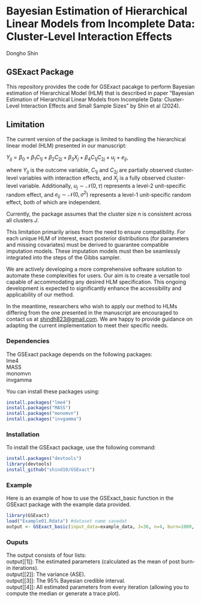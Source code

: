 Bayesian Estimation of Hierarchical Linear Models from Incomplete Data:
Cluster-Level Interaction Effects
================
Dongho Shin

## GSExact Package

This repository provides the code for GSExact pacakge to perform
Bayesian estimation of Hierarchical Model (HLM) that is described in
paper “Bayesian Estimation of Hierarchical Linear Models from Incomplete
Data: Cluster-Level Interaction Effects and Small Sample Sizes” by Shin
et al (2024).

## Limitation

The current version of the package is limited to handling the
hierarchical linear model (HLM) presented in our manuscript:

$Y_{ij}=\beta_{0}+\beta_{1}C_{1j}+\beta_{2}C_{2j}+\beta_{3}X_{j}+\beta_{4}C_{1j}C_{2j}+u_{j}+e_{ij}$,

where $Y_{ij}$ is the outcome variable, $C_{1j}$ and $C_{2j}$ are
partially observed cluster-level variables with interaction effects, and
$X_{j}$ is a fully observed cluster-level variable. Additionally,
$u_j \sim \mathcal{N}(0, \tau)$ represents a level-2 unit-specific
random effect, and $e_{ij} \sim \mathcal{N}(0, \sigma^2)$ represents a
level-1 unit-specific random effect, both of which are independent.

Currently, the package assumes that the cluster size $n$ is consistent
across all clusters $J$.

This limitation primarily arises from the need to ensure compatibility.
For each unique HLM of interest, exact posterior distributions (for
parameters and missing covariates) must be derived to guarantee
compatible imputation models. These imputation models must then be
seamlessly integrated into the steps of the Gibbs sampler.

We are actively developing a more comprehensive software solution to
automate these complexities for users. Our aim is to create a versatile
tool capable of accommodating any desired HLM specification. This
ongoing development is expected to significantly enhance the
accessibility and applicability of our method.

In the meantime, researchers who wish to apply our method to HLMs
differing from the one presented in the manuscript are encouraged to
contact us at <shindh823@gmail.com>. We are happy to provide guidance on
adapting the current implementation to meet their specific needs.

### Dependencies

The GSExact package depends on the following packages: <br> lme4 <br>
MASS <br> monomvn <br> invgamma <br>

You can install these packages using:

``` r
install.packages("lme4")
install.packages("MASS")
install.packages("monomvn")
install.packages("invgamma")
```

### Installation

To install the GSExact package, use the following command:

``` r
install.packages("devtools")
library(devtools)
install_github("shind10/GSExact")
```

### Example

Here is an example of how to use the GSExact_basic function in the
GSExact package with the example data provided.

``` r
library(GSExact)
load("Example01.Rdata") #dataset name savedat
output <- GSExact_basic(input_data=example_data, J=36, n=4, burn=1000, iter=2500)
```

### Ouputs

The output consists of four lists: <br> output\[\[1\]\]: The estimated
parameters (calculated as the mean of post burn-in iterations). <br>
output\[\[2\]\]: The variance (ASE). <br> output\[\[3\]\]: The 95%
Bayesian credible interval.<br> output\[\[4\]\]: All estimated
parameters from every iteration (allowing you to compute the median or
generate a trace plot).
